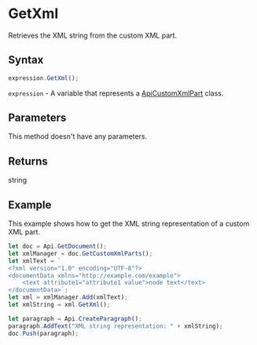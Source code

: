 # GetXml

Retrieves the XML string from the custom XML part.

## Syntax

```javascript
expression.GetXml();
```

`expression` - A variable that represents a [ApiCustomXmlPart](../ApiCustomXmlPart.md) class.

## Parameters

This method doesn't have any parameters.

## Returns

string

## Example

This example shows how to get the XML string representation of a custom XML part.

```javascript editor-docx
let doc = Api.GetDocument();
let xmlManager = doc.GetCustomXmlParts();
let xmlText = `
<?xml version="1.0" encoding="UTF-8"?>
<documentData xmlns="http://example.com/example">
    <text attribute1="attribute1 value">node text</text>
</documentData>`;
let xml = xmlManager.Add(xmlText);
let xmlString = xml.GetXml();

let paragraph = Api.CreateParagraph();
paragraph.AddText("XML string representation: " + xmlString);
doc.Push(paragraph);
```
